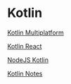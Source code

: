 # Kotlin

[Kotlin Multiplatform](Kotlin%20ff533adf543444398ee04488cfa17db1/Kotlin%20Multiplatform%2057f6628da1e24a27a39f5c1738f726de.md)

[Kotlin React](Kotlin%20ff533adf543444398ee04488cfa17db1/Kotlin%20React%20efc6b0d8001d4e98b0c2a899c35e6d88.md)

[NodeJS Kotlin](Kotlin%20ff533adf543444398ee04488cfa17db1/NodeJS%20Kotlin%206753a942b2134db3aac8a64564faee1b.md)

[Kotlin Notes](Kotlin%20ff533adf543444398ee04488cfa17db1/Kotlin%20Notes%2015a3ae97252547d4ae5b3fc6028bd3e9.md)